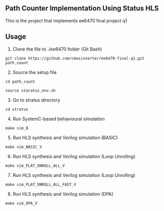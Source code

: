 ## Path Counter Implementation Using Status HLS


This is the project that implements ee6470 final project q1


## Usage
1. Clone the file to ./ee6470 folder (Git Bash)
```properties
git clone https://github.com/cmosinverter/ee6470-final-q1.git path_count
```
2. Source the setup file
```properties
cd path_count
```
```properties
source staratus_env.sh
```
3. Go to stratus directory
```properties
cd stratus
```
4. Run SystemC-based behavioural simulation
```properties
make sim_B
```
5. Run HLS synthesis and Verilog simulation (BASIC)
```properties
make sim_BASIC_V
```
6. Run HLS synthesis and Verilog simulation (Loop Unrolling)
```properties
make sim_FLAT_UNROLL_ALL_V
```
7. Run HLS synthesis and Verilog simulation (Loop Unrolling)
```properties
make sim_FLAT_UNROLL_ALL_FAST_V
```
8. Run HLS synthesis and Verilog simulation (DPA)
```properties
make sim_DPA_V
```

